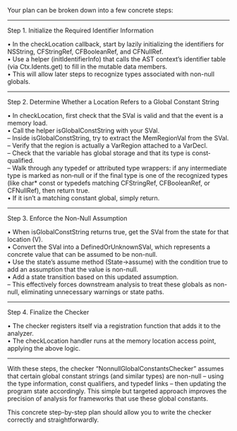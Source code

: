 Your plan can be broken down into a few concrete steps:

------------------------------------------------------------
Step 1. Initialize the Required Identifier Information

• In the checkLocation callback, start by lazily initializing the identifiers for NSString, CFStringRef, CFBooleanRef, and CFNullRef.  
• Use a helper (initIdentifierInfo) that calls the AST context’s identifier table (via Ctx.Idents.get) to fill in the mutable data members.  
• This will allow later steps to recognize types associated with non-null globals.

------------------------------------------------------------
Step 2. Determine Whether a Location Refers to a Global Constant String

• In checkLocation, first check that the SVal is valid and that the event is a memory load.  
• Call the helper isGlobalConstString with your SVal.  
   – Inside isGlobalConstString, try to extract the MemRegionVal from the SVal.  
   – Verify that the region is actually a VarRegion attached to a VarDecl.  
   – Check that the variable has global storage and that its type is const‐qualified.  
   – Walk through any typedef or attributed type wrappers: if any intermediate type is marked as non‐null or if the final type is one of the recognized types (like char* const or typedefs matching CFStringRef, CFBooleanRef, or CFNullRef), then return true.  
• If it isn’t a matching constant global, simply return.

------------------------------------------------------------
Step 3. Enforce the Non-Null Assumption

• When isGlobalConstString returns true, get the SVal from the state for that location (V).  
• Convert the SVal into a DefinedOrUnknownSVal, which represents a concrete value that can be assumed to be non-null.  
• Use the state’s assume method (State->assume) with the condition true to add an assumption that the value is non-null.  
• Add a state transition based on this updated assumption.  
   – This effectively forces downstream analysis to treat these globals as non-null, eliminating unnecessary warnings or state paths.

------------------------------------------------------------
Step 4. Finalize the Checker

• The checker registers itself via a registration function that adds it to the analyzer.  
• The checkLocation handler runs at the memory location access point, applying the above logic.

------------------------------------------------------------
With these steps, the checker “NonnullGlobalConstantsChecker” assumes that certain global constant strings (and similar types) are non-null – using the type information, const qualifiers, and typedef links – then updating the program state accordingly. This simple but targeted approach improves the precision of analysis for frameworks that use these global constants.

This concrete step-by-step plan should allow you to write the checker correctly and straightforwardly.